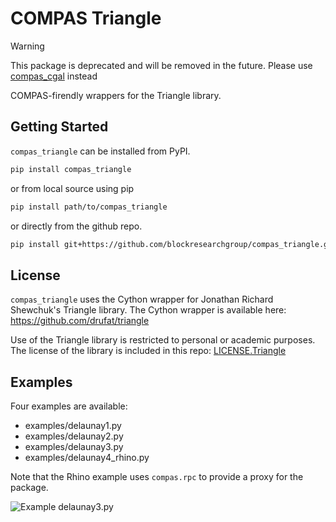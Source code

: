 # COMPAS Triangle

> [!WARNING]
> This package is deprecated and will be removed in the future.
> Please use [compas_cgal](https://github.com/compas-dev/compas_cgal) instead

COMPAS-firendly wrappers for the Triangle library.

## Getting Started

`compas_triangle` can be installed from PyPI.

```bash
pip install compas_triangle
```

or from local source using pip

```bash
pip install path/to/compas_triangle
```

or directly from the github repo.

```bash
pip install git+https://github.com/blockresearchgroup/compas_triangle.git#egg=compas_triangle
```

## License

`compas_triangle` uses the Cython wrapper for Jonathan Richard Shewchuk's Triangle library.
The Cython wrapper is available here: <https://github.com/drufat/triangle>

Use of the Triangle library is restricted to personal or academic purposes.
The license of the library is included in this repo: [LICENSE.Triangle](LICENSE.Triangle)

## Examples

Four examples are available:

* examples/delaunay1.py
* examples/delaunay2.py
* examples/delaunay3.py
* examples/delaunay4_rhino.py

Note that the Rhino example uses `compas.rpc` to provide a proxy for the package.

![Example delaunay3.py](examples/delaunay3.png)
